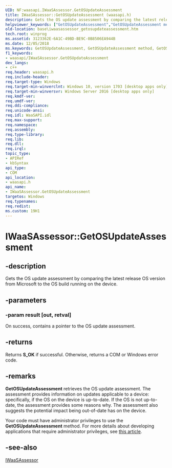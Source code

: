 ```yaml
---
UID: NF:waasapi.IWaaSAssessor.GetOSUpdateAssessment
title: IWaaSAssessor::GetOSUpdateAssessment (waasapi.h)
description: Gets the OS update assessment by comparing the latest release OS version from Microsoft to the OS build running on the device.
helpviewer_keywords: ["GetOSUpdateAssessment","GetOSUpdateAssessment method","GetOSUpdateAssessment method","IWaaSAssessor interface","IWaaSAssessor interface","GetOSUpdateAssessment method","IWaaSAssessor.GetOSUpdateAssessment","IWaaSAssessor::GetOSUpdateAssessment","base.iwaasassessor_getosupdateassessment","waasapi/IWaaSAssessor::GetOSUpdateAssessment"]
old-location: base\iwaasassessor_getosupdateassessment.htm
tech.root: winprog
ms.assetid: 3123362E-6A1C-49BD-BE9C-0B8506EA944B
ms.date: 12/05/2018
ms.keywords: GetOSUpdateAssessment, GetOSUpdateAssessment method, GetOSUpdateAssessment method,IWaaSAssessor interface, IWaaSAssessor interface,GetOSUpdateAssessment method, IWaaSAssessor.GetOSUpdateAssessment, IWaaSAssessor::GetOSUpdateAssessment, base.iwaasassessor_getosupdateassessment, waasapi/IWaaSAssessor::GetOSUpdateAssessment
f1_keywords:
- waasapi/IWaaSAssessor.GetOSUpdateAssessment
dev_langs:
- c++
req.header: waasapi.h
req.include-header: 
req.target-type: Windows
req.target-min-winverclnt: Windows 10, version 1703 [desktop apps only]
req.target-min-winversvr: Windows Server 2016 [desktop apps only]
req.kmdf-ver: 
req.umdf-ver: 
req.ddi-compliance: 
req.unicode-ansi: 
req.idl: WaaSAPI.idl
req.max-support: 
req.namespace: 
req.assembly: 
req.type-library: 
req.lib: 
req.dll: 
req.irql: 
topic_type:
- APIRef
- kbSyntax
api_type:
- COM
api_location:
- waasapi.h
api_name:
- IWaaSAssessor.GetOSUpdateAssessment
targetos: Windows
req.typenames: 
req.redist: 
ms.custom: 19H1
---
```


# IWaaSAssessor::GetOSUpdateAssessment


## -description


Gets the OS update assessment by comparing the latest release OS version from Microsoft to the OS build running on the device. 



## -parameters




### -param result [out, retval]

On success, contains a pointer to the OS update assessment.


## -returns



Returns <b>S_OK</b> if successful. Otherwise, returns a COM or Windows error code. 




## -remarks



<b>GetOSUpdateAssessment</b> retrieves the OS update assessment. The assessment provides information on updates applicable to a device: specifically, if the OS on the device is up-to-date. If the OS is not up-to-date, the assessment provides some reasons why. The assessment also suggests the potential impact being out-of-date has on the device.

Your code must have administrator privileges to use the <b>GetOSUpdateAssessment</b> method. For more details about developing applications that require administrator privileges, see [this article](/windows/win32/secauthz/developing-applications-that-require-administrator-privilege).


## -see-also




<a href="https://docs.microsoft.com/windows/desktop/api/waasapi/nn-waasapi-iwaasassessor">IWaaSAssessor</a>
 

 

